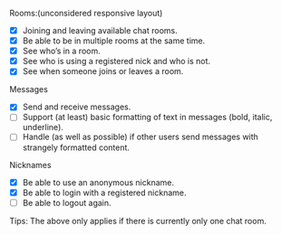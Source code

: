 Rooms:(unconsidered responsive layout)
- [x] Joining and leaving available chat rooms.  
- [x] Be able to be in multiple rooms at the same time.  
- [x] See who’s in a room.  
- [x] See who is using a registered nick and who is not.  
- [x] See when someone joins or leaves a room.  

Messages  
- [x] Send and receive messages.  
- [ ] Support (at least) basic formatting of text in messages (bold, italic, underline).  
- [ ] Handle (as well as possible) if other users send messages with strangely formatted content.  

Nicknames  
- [x] Be able to use an anonymous nickname.  
- [x] Be able to login with a registered nickname.  
- [ ] Be able to logout again.  

Tips: The above only applies if there is currently only one chat room.